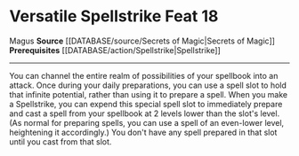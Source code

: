 ﻿---
actions: null
cost: null
element: null
feat: Versatile Spellstrike
frequency: null
heighten_level: null
id: '2883'
level: '18'
name: Versatile Spellstrike
prerequisite: '[[DATABASE/action/Spellstrike|Spellstrike]]'
rarity: Common
requirement: null
rus_type_level: null
school: null
source: '[[DATABASE/source/Secrets of Magic|Secrets of Magic]]'
subcategory: null
trait:
- '[[DATABASE/trait/Magus|Magus]]'
trigger: null
type: Feat

---
# Versatile Spellstrike <span class="item-type">Feat 18</span>

<span class="item-trait">Magus</span>
**Source** [[DATABASE/source/Secrets of Magic|Secrets of Magic]] 
**Prerequisites** [[DATABASE/action/Spellstrike|Spellstrike]]

---
You can channel the entire realm of possibilities of your spellbook into an attack. Once during your daily preparations, you can use a spell slot to hold that infinite potential, rather than using it to prepare a spell. When you make a Spellstrike, you can expend this special spell slot to immediately prepare and cast a spell from your spellbook at 2 levels lower than the slot's level. (As normal for preparing spells, you can use a spell of an even-lower level, heightening it accordingly.) You don't have any spell prepared in that slot until you cast from that slot.